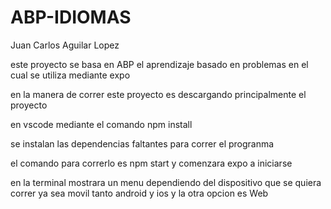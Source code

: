 # ABP-IDIOMAS
Juan Carlos Aguilar Lopez


este proyecto se basa en ABP el aprendizaje basado en problemas en el cual se utiliza mediante expo

en la manera de correr este proyecto es descargando principalmente el proyecto

en vscode mediante el comando 
npm install

se instalan las dependencias faltantes para correr el progranma

el comando para correrlo es
npm start 
y comenzara expo a iniciarse

en la terminal mostrara un menu dependiendo del dispositivo que se quiera correr
ya sea movil tanto android y ios
y la otra opcion es Web
